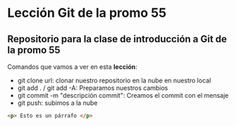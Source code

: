 # Lección Git de la promo 55
## Repositorio para la clase de introducción a Git de la promo 55

Comandos que vamos a ver en esta **lección**:
- git clone url: clonar nuestro repositorio en la nube en nuestro local
- git add . / git add -A: Preparamos nuestros cambios
- git commit -m "descripción commit": Creamos el commit con el mensaje
- git push: subimos a la nube

```html
<p> Esto es un párrafo </p>
```